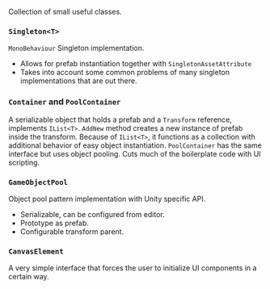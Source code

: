 Collection of small useful classes.

### `Singleton<T>`
`MonoBehaviour` Singleton implementation.
* Allows for prefab instantiation together with `SingletonAssetAttribute`
* Takes into account some common problems of many singleton implementations that are out there.
### `Container` and `PoolContainer`
A serializable object that holds a prefab and a `Transform` reference, implements `IList<T>`.
`AddNew` method creates a new instance of prefab inside the transform.
Because of `IList<T>`, it functions as a collection with additional behavior of easy object instantiation.
`PoolContainer` has the same interface but uses object pooling.
Cuts much of the boilerplate code with UI scripting. 

### `GameObjectPool`
Object pool pattern implementation with Unity specific API.
* Serializable, can be configured from editor.
* Prototype as prefab.
* Configurable transform parent.

### `CanvasElement`
A very simple interface that forces the user to initialize UI components in a certain way.
